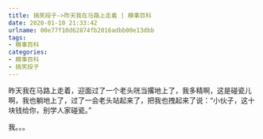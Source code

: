 ```yaml
---
title: 搞笑段子->昨天我在马路上走着 | 糗事百科
date: 2020-01-10 21:33:42
urlname: 00e77f10d62874fb2016adbb00e13dbb
tags: 
- 糗事百科
categories:
- 糗事百科
- 搞笑段子
---
```

昨天我在马路上走着，迎面过了一个老头咣当撂地上了，我多精啊，这是碰瓷儿啊，我也躺地上了，过了一会老头站起来了，把我也拽起来了说：“小伙子，这十块钱给你，别学人家碰瓷。”

我。。。


